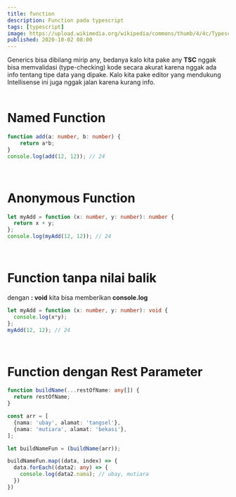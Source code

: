```yaml
---
title: function
description: Function pada typescript 
tags: [typescript]
image: https://upload.wikimedia.org/wikipedia/commons/thumb/4/4c/Typescript_logo_2020.svg/512px-Typescript_logo_2020.svg.png
published: 2020-10-02 08:00
---
```


Generics bisa dibilang mirip any, bedanya kalo kita pake any **TSC** nggak bisa memvalidasi
(type-checking) kode secara akurat karena nggak ada info tentang tipe data yang dipake.
Kalo kita pake editor yang mendukung Intellisense ini juga nggak jalan karena kurang info.
<br><br>

# Named Function
```ts
function add(a: number, b: number) {
    return a*b;
}
console.log(add(12, 12)); // 24
```
<br>

# Anonymous Function
```ts
let myAdd = function (x: number, y: number): number {
  return x + y;
};
console.log(myAdd(12, 12)); // 24
```
<br>

# Function tanpa nilai balik
dengan **: void** kita bisa memberikan **console.log**
```ts
let myAdd = function (x: number, y: number): void {
  console.log(x*y);
};
myAdd(12, 12); // 24
```
<br>

# Function dengan Rest Parameter
```ts
function buildName(...restOfName: any[]) {
  return restOfName;
}

const arr = [
  {nama: 'ubay', alamat: 'tangsel'},
  {nama: 'mutiara', alamat: 'bekasi'},
];

let buildNameFun = (buildName(arr));

buildNameFun.map((data, index) => {
  data.forEach((data2: any) => {
    console.log(data2.nama); // ubay, mutiara
  })
})
```
<br>